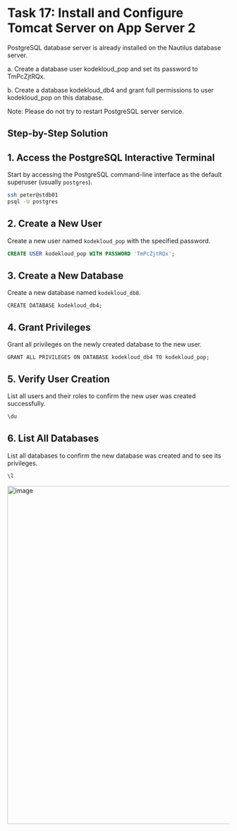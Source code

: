 # Task 17: Install and Configure Tomcat Server on App Server 2


PostgreSQL database server is already installed on the Nautilus database server.


a. Create a database user kodekloud_pop and set its password to TmPcZjtRQx.


b. Create a database kodekloud_db4 and grant full permissions to user kodekloud_pop on this database.


Note: Please do not try to restart PostgreSQL server service.


## Step-by-Step Solution

## 1. Access the PostgreSQL Interactive Terminal

Start by accessing the PostgreSQL command-line interface as the default superuser (usually `postgres`).

```bash
ssh peter@stdb01
psql -U postgres
```

## 2. Create a New User

Create a new user named `kodekloud_pop` with the specified password.

```sql
CREATE USER kodekloud_pop WITH PASSWORD 'TmPcZjtRQx';
```

## 3. Create a New Database

Create a new database named `kodekloud_db8`.
```
CREATE DATABASE kodekloud_db4;
```
## 4. Grant Privileges

Grant all privileges on the newly created database to the new user.

```
GRANT ALL PRIVILEGES ON DATABASE kodekloud_db4 TO kodekloud_pop;
```



## 5. Verify User Creation

List all users and their roles to confirm the new user was created successfully.

```sql
\du
```
## 6. List All Databases

List all databases to confirm the new database was created and to see its privileges.

```sql
\l
```

<img width="951" height="765" alt="image" src="https://github.com/user-attachments/assets/9c73e282-1775-4df1-8dfa-74e869f4e82e" />
